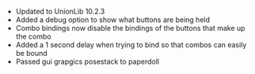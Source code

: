 - Updated to UnionLib 10.2.3
- Added a debug option to show what buttons are being held
- Combo bindings now disable the bindings of the buttons that make up the combo
- Added a 1 second delay when trying to bind so that combos can easily be bound
- Passed gui grapgics posestack to paperdoll